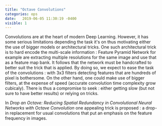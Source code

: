 ```yaml
---
title: "Octave Convolutions"
categories: ops
date:   2019-06-05 11:30:19 -0400
visible: 1
---
```


Convolutions are at the heart of modern Deep Learning. However, it has some serious limitations depending the task it's on thus motivating either the use of bigger models or architectural tricks. One such architectural trick is to hard encode the multi-scale information : Feature Pyramid Network for example are extracting multiple resolutions for the same image and use that as a feature map bank. It follows that the network must be handcrafted to better suit the trick that is applied. By doing so, we expect to ease the task of the convolutions : with 3x3 filters detecting features that are hundreds of pixel is bothersome. On the other hand, one could make use of bigger filters, at the expense of speed (accurate convolution time complexity grow cubicaly). There is thus a compromise to seek : either getting slow (but not sure to have better results) or relying on tricks.

In *Drop an Octave: Reducing Spatial Redundancy in Convolutional Neural Networks with Octave Convolution* one appealing trick is proposed : a drop-in replacement for usual convolutions that put an emphasis on the feature frequency in images.

